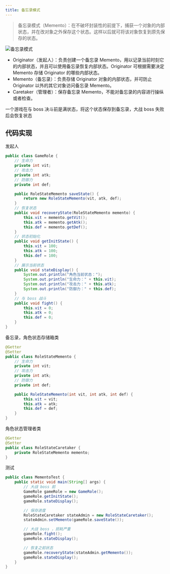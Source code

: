 ```yaml
---
title: 备忘录模式
---
```


>备忘录模式（Memento）：在不破坏封装性的前提下，捕获一个对象的内部状态，并在改对象之外保存这个状态。这样以后就可将该对象恢复到原先保存的状态。

![备忘录模式](https://note.youdao.com/yws/public/resource/fb63e88819e0de2bc8a59f7f002e0843/xmlnote/38D167F886EB4EA89044BD653E04CC23/18069)

- Originator（发起人）：负责创建一个备忘录 Memento，用以记录当前时刻它的内部状态，并且可以使用备忘录恢复内部状态。Originator 可根据需要决定 Memento 存储 Originator 的哪些内部状态。
- Memento（备忘录）：负责存储 Originator 对象的内部状态，并可防止 Originator 以外的其它对象访问备忘录 Memento。
- Caretaker（管理者）：保存备忘录 Memento，不能对备忘录的内容进行操纵或者检查。


一个游戏在与 boss 决斗前是满状态，将这个状态保存到备忘录，大战 boss 失败后会恢复状态

## 代码实现

发起人

```java
public class GameRole {
    // 生命力
    private int vit;
    // 攻击力
    private int atk;
    // 防御力
    private int def;

    public RoleStateMemento saveState() {
        return new RoleStateMemento(vit, atk, def);
    }
    // 恢复状态
    public void recoveryState(RoleStateMemento memento) {
        this.vit = memento.getVit();
        this.atk = memento.getAtk();
        this.def = memento.getDef();
    }
    // 状态初始化
    public void getInitState() {
        this.vit = 100;
        this.atk = 100;
        this.def = 100;
    }
    // 展示当前状态
    public void stateDisplay() {
        System.out.println("角色当前状态：");
        System.out.println("生命力：" + this.vit);
        System.out.println("攻击力：" + this.atk);
        System.out.println("防御力：" + this.def);
    }
    // 与 boss 战斗
    public void fight() {
        this.vit = 0;
        this.atk = 0;
        this.def = 0;
    }
}
```

备忘录，角色状态存储箱类

```java
@Getter
@Setter
public class RoleStateMemento {
    // 生命力
    private int vit;
    // 攻击力
    private int atk;
    // 防御力
    private int def;

    public RoleStateMemento(int vit, int atk, int def) {
        this.vit = vit;
        this.atk = atk;
        this.def = def;
    }
}

```

角色状态管理者类

```java
@Getter
@Setter
public class RoleStateCaretaker {
    private RoleStateMemento memento;
}

```

测试

```java
public class MementoTest {
    public static void main(String[] args) {
        // 大战 boss 前
        GameRole gameRole = new GameRole();
        gameRole.getInitState();
        gameRole.stateDisplay();

        // 保存进度
        RoleStateCaretaker stateAdmin = new RoleStateCaretaker();
        stateAdmin.setMemento(gameRole.saveState());

        // 大战 boss ，损耗严重
        gameRole.fight();
        gameRole.stateDisplay();

        // 恢复之前状态
        gameRole.recoveryState(stateAdmin.getMemento());
        gameRole.stateDisplay();
    }
}
```